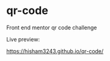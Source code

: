 # qr-code
Front end mentor qr code challenge


Live preview: 

https://hisham3243.github.io/qr-code/

